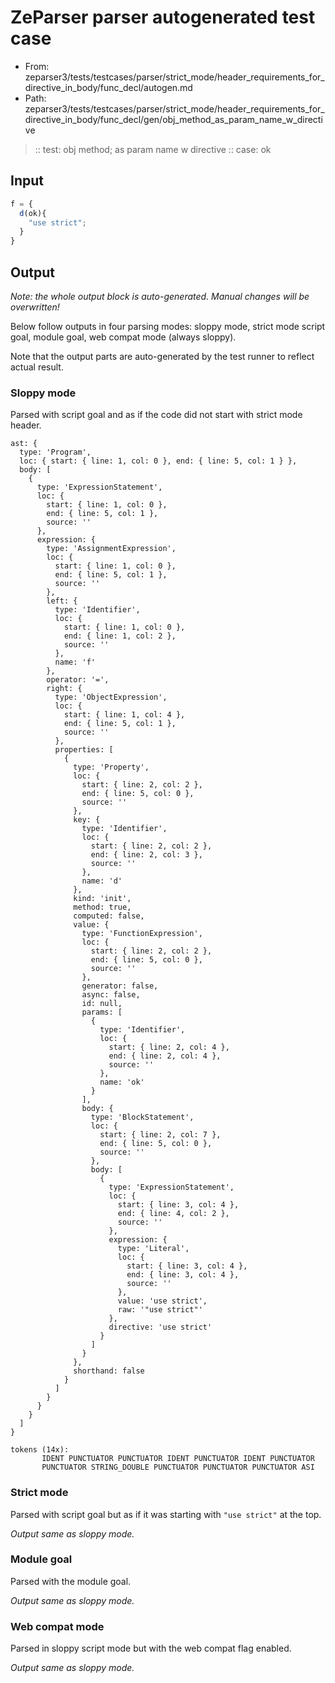 # ZeParser parser autogenerated test case

- From: zeparser3/tests/testcases/parser/strict_mode/header_requirements_for_directive_in_body/func_decl/autogen.md
- Path: zeparser3/tests/testcases/parser/strict_mode/header_requirements_for_directive_in_body/func_decl/gen/obj_method_as_param_name_w_directive

> :: test: obj method; as param name w directive
> :: case: ok

## Input


`````js
f = {
  d(ok){ 
    "use strict"; 
  }
}
`````

## Output

_Note: the whole output block is auto-generated. Manual changes will be overwritten!_

Below follow outputs in four parsing modes: sloppy mode, strict mode script goal, module goal, web compat mode (always sloppy).

Note that the output parts are auto-generated by the test runner to reflect actual result.

### Sloppy mode

Parsed with script goal and as if the code did not start with strict mode header.

`````
ast: {
  type: 'Program',
  loc: { start: { line: 1, col: 0 }, end: { line: 5, col: 1 } },
  body: [
    {
      type: 'ExpressionStatement',
      loc: {
        start: { line: 1, col: 0 },
        end: { line: 5, col: 1 },
        source: ''
      },
      expression: {
        type: 'AssignmentExpression',
        loc: {
          start: { line: 1, col: 0 },
          end: { line: 5, col: 1 },
          source: ''
        },
        left: {
          type: 'Identifier',
          loc: {
            start: { line: 1, col: 0 },
            end: { line: 1, col: 2 },
            source: ''
          },
          name: 'f'
        },
        operator: '=',
        right: {
          type: 'ObjectExpression',
          loc: {
            start: { line: 1, col: 4 },
            end: { line: 5, col: 1 },
            source: ''
          },
          properties: [
            {
              type: 'Property',
              loc: {
                start: { line: 2, col: 2 },
                end: { line: 5, col: 0 },
                source: ''
              },
              key: {
                type: 'Identifier',
                loc: {
                  start: { line: 2, col: 2 },
                  end: { line: 2, col: 3 },
                  source: ''
                },
                name: 'd'
              },
              kind: 'init',
              method: true,
              computed: false,
              value: {
                type: 'FunctionExpression',
                loc: {
                  start: { line: 2, col: 2 },
                  end: { line: 5, col: 0 },
                  source: ''
                },
                generator: false,
                async: false,
                id: null,
                params: [
                  {
                    type: 'Identifier',
                    loc: {
                      start: { line: 2, col: 4 },
                      end: { line: 2, col: 4 },
                      source: ''
                    },
                    name: 'ok'
                  }
                ],
                body: {
                  type: 'BlockStatement',
                  loc: {
                    start: { line: 2, col: 7 },
                    end: { line: 5, col: 0 },
                    source: ''
                  },
                  body: [
                    {
                      type: 'ExpressionStatement',
                      loc: {
                        start: { line: 3, col: 4 },
                        end: { line: 4, col: 2 },
                        source: ''
                      },
                      expression: {
                        type: 'Literal',
                        loc: {
                          start: { line: 3, col: 4 },
                          end: { line: 3, col: 4 },
                          source: ''
                        },
                        value: 'use strict',
                        raw: '"use strict"'
                      },
                      directive: 'use strict'
                    }
                  ]
                }
              },
              shorthand: false
            }
          ]
        }
      }
    }
  ]
}

tokens (14x):
       IDENT PUNCTUATOR PUNCTUATOR IDENT PUNCTUATOR IDENT PUNCTUATOR
       PUNCTUATOR STRING_DOUBLE PUNCTUATOR PUNCTUATOR PUNCTUATOR ASI
`````

### Strict mode

Parsed with script goal but as if it was starting with `"use strict"` at the top.

_Output same as sloppy mode._

### Module goal

Parsed with the module goal.

_Output same as sloppy mode._

### Web compat mode

Parsed in sloppy script mode but with the web compat flag enabled.

_Output same as sloppy mode._
